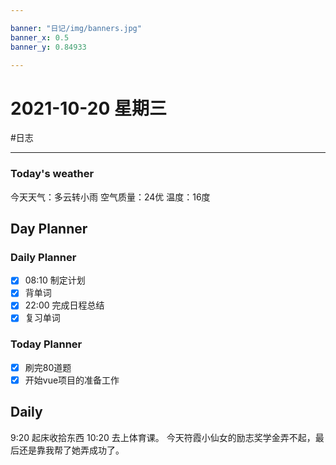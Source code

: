 ```yaml
---

banner: "日记/img/banners.jpg"
banner_x: 0.5
banner_y: 0.84933

---
```

# 2021-10-20 星期三
#日志 

---

### Today's weather
今天天气：多云转小雨
空气质量：24优
温度：16度
## Day Planner

### Daily Planner
- [x] 08:10 制定计划
- [x] 背单词
- [x] 22:00 完成日程总结
- [x] 复习单词

### Today Planner
 - [x] 刷完80道题
 - [x] 开始vue项目的准备工作
## Daily

9:20 起床收拾东西
10:20 去上体育课。
今天符霞小仙女的励志奖学金弄不起，最后还是靠我帮了她弄成功了。
